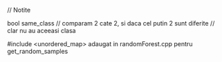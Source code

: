 // Notite

bool same_class
    // comparam 2 cate 2, si daca cel putin 2 sunt diferite
    // clar nu au aceeasi clasa

#include <unordered_map>
    adaugat in randomForest.cpp pentru get_random_samples